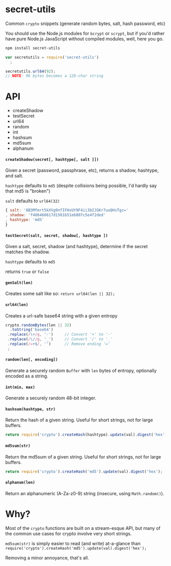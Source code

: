 secret-utils
============

Common `crypto` snippets (generate random bytes, salt, hash password, etc)

You should use the Node.js modules for `bcrypt` or `scrypt`,
but if you'd rather have pure Node.js JavaScript without compiled modules,
well, here you go.

```bash
npm install secret-utils
```

```javascript
var secretutils = require('secret-utils')
  ;

secretutils.url64(92);
// NOTE: 96 bytes becomes a 128-char string
```

API
===

  * createShadow
  * testSecret
  * url64
  * random
  * int
  * hashsum
  * md5sum
  * alphanum

#### `createShadow(secret[, hashtype[, salt ]])`

Given a secret (password, passphrase, etc), returns a shadow, hashtype, and salt.

`hashtype` defaults to `md5` (despite collisions being possible, I'd hardly say that md5 is "broken")

`salt` defaults to `url64(32)`

```javascript
{ salt: '8B3Mfmrt5kXVg9nfIFHxUY9F4ii3bIJGKr7uoQHsTgc='
, shadow: 'f486460617d1501b51e6807c5e4f2ded'
, hashtype: 'md5'
}
```

#### `testSecret(salt, secret, shadow[, hashtype ])`

Given a salt, secret, shadow (and hashtype), determine if the secret matches the shadow.

`hashtype` defaults to `md5`

returns `true` or `false`

#### `genSalt(len)`

Creates some salt like so: `return url64(len || 32);`

#### `url64(len)`

Creates a url-safe base64 string with a given entropy

```javascript
crypto.randomBytes(len || 32)
  .toString('base64')
 .replace(/\+/g, '-')     // Convert '+' to '-'
 .replace(/\//g, '_')     // Convert '/' to '_'
 .replace(/=+$/, '')      // Remove ending '='
 ;
```

#### `random(len[, encoding])`

Generate a securely random `Buffer` with `len` bytes of entropy, optionally encoded as a string.

#### `int(min, max)`

Generate a securely random 48-bit integer.

#### `hashsum(hashtype, str)`

Return the hash of a given string. Useful for short strings, not for large buffers.

```javascript
return require('crypto').createHash(hashtype).update(val).digest('hex');
```

#### `md5sum(str)`

Return the md5sum of a given string. Useful for short strings, not for large buffers.

```javascript
return require('crypto').createHash('md5').update(val).digest('hex');
```

#### `alphanum(len)`

Return an alphanumeric (A-Za-z0-9) string (insecure, using `Math.random()`).

Why?
====

Most of the `crypto` functions are built on a stream-esque API,
but many of the common use cases for crypto involve very short strings.

`md5sum(str)` is simply easier to read (and write) at-a-glance
than `require('crypto').createHash('md5').update(val).digest('hex');`

Removing a minor annoyance, that's all.
